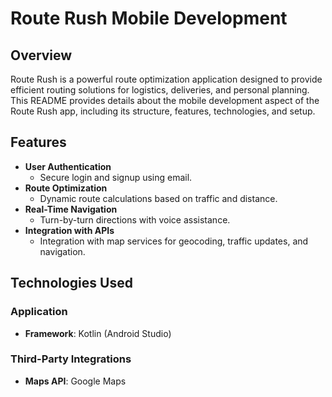 # Route Rush Mobile Development

## Overview
Route Rush is a powerful route optimization application designed to provide efficient routing solutions for logistics, deliveries, and personal planning. This README provides details about the mobile development aspect of the Route Rush app, including its structure, features, technologies, and setup.

## Features
- **User Authentication**
  - Secure login and signup using email.
- **Route Optimization**
  - Dynamic route calculations based on traffic and distance.
- **Real-Time Navigation**
  - Turn-by-turn directions with voice assistance.
- **Integration with APIs**
  - Integration with map services for geocoding, traffic updates, and navigation.

## Technologies Used
### Application
- **Framework**: Kotlin (Android Studio)
### Third-Party Integrations
- **Maps API**: Google Maps



